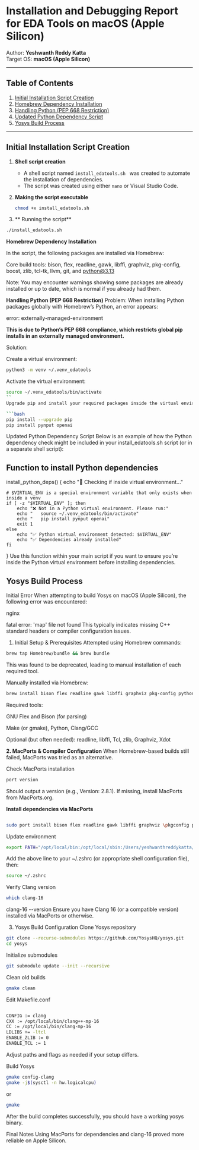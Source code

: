 # Installation and Debugging Report for EDA Tools on macOS (Apple Silicon)

Author: **Yeshwanth Reddy Katta**  
Target OS: **macOS (Apple Silicon)**  

---

## Table of Contents

1. [Initial Installation Script Creation](#initial-installation-script-creation)  
2. [Homebrew Dependency Installation](#homebrew-dependency-installation)  
3. [Handling Python (PEP 668 Restriction)](#handling-python-pep-668-restriction)  
4. [Updated Python Dependency Script](#updated-python-dependency-script)  
5. [Yosys Build Process](#yosys-build-process)  

---

## Initial Installation Script Creation

1. **Shell script creation**  
   - A shell script named `install_edatools.sh ` was created to automate the installation of dependencies.  
   - The script was created using either `nano` or Visual Studio Code.

2. **Making the script executable**  
   ```bash
   chmod +x install_edatools.sh
   
3. ** Running the script**
```bash
./install_edatools.sh 
```
**Homebrew Dependency Installation**

In the script, the following packages are installed via Homebrew:

Core build tools: bison, flex, readline, gawk, libffi, graphviz, pkg-config, boost, zlib, tcl-tk, llvm, git, and python@3.13

Note: You may encounter warnings showing some packages are already installed or up to date, which is normal if you already had them.

**Handling Python (PEP 668 Restriction)**
Problem:
When installing Python packages globally with Homebrew’s Python, an error appears:

error: externally-managed-environment

**This is due to Python’s PEP 668 compliance, which restricts global pip installs in an externally managed environment.**

Solution:

Create a virtual environment:

```bash
python3 -m venv ~/.venv_edatools
```
Activate the virtual environment:

```bash
source ~/.venv_edatools/bin/activate
``
Upgrade pip and install your required packages inside the virtual environment:

```bash
pip install --upgrade pip
pip install pynput openai 
```
Updated Python Dependency Script
Below is an example of how the Python dependency check might be included in your install_edatools.sh script (or in a separate shell script):


## Function to install Python dependencies
install_python_deps() {
    echo "🐍 Checking if inside virtual environment..."

    # $VIRTUAL_ENV is a special environment variable that only exists when inside a venv
    if [ -z "$VIRTUAL_ENV" ]; then
        echo "❌ Not in a Python virtual environment. Please run:"
        echo "   source ~/.venv_edatools/bin/activate"
        echo "   pip install pynput openai"
        exit 1
    else
        echo "✅ Python virtual environment detected: $VIRTUAL_ENV"
        echo "✅ Dependencies already installed"
    fi
}
Use this function within your main script if you want to ensure you’re inside the Python virtual environment before installing dependencies.

## Yosys Build Process
Initial Error
When attempting to build Yosys on macOS (Apple Silicon), the following error was encountered:

nginx

fatal error: 'map' file not found
This typically indicates missing C++ standard headers or compiler configuration issues.

1. Initial Setup & Prerequisites
Attempted using Homebrew commands:
```bash
brew tap Homebrew/bundle && brew bundle
```
This was found to be deprecated, leading to manual installation of each required tool.

Manually installed via Homebrew:
```bash
brew install bison flex readline gawk libffi graphviz pkg-config python@3.11 boost zlib tcl-tk llvm
```
Required tools:

GNU Flex and Bison (for parsing)

Make (or gmake), Python, Clang/GCC

Optional (but often needed): readline, libffi, Tcl, zlib, Graphviz, Xdot

**2. MacPorts & Compiler Configuration**
When Homebrew-based builds still failed, MacPorts was tried as an alternative.

Check MacPorts installation

```bash
port version
```
Should output a version (e.g., Version: 2.8.1).
If missing, install MacPorts from MacPorts.org.

**Install dependencies via MacPorts**

```bash

sudo port install bison flex readline gawk libffi graphviz \pkgconfig python311 boost zlib tcl
```
Update environment

```bash
export PATH="/opt/local/bin:/opt/local/sbin:/Users/yeshwanthreddykatta/anaconda3/bin:$PATH"
```
Add the above line to your ~/.zshrc (or appropriate shell configuration file), then:
```bash
source ~/.zshrc
```
Verify Clang version

```bash
which clang-16
```
clang-16 --version
Ensure you have Clang 16 (or a compatible version) installed via MacPorts or otherwise.

3. Yosys Build Configuration
Clone Yosys repository

```bash
git clone --recurse-submodules https://github.com/YosysHQ/yosys.git
cd yosys
```
Initialize submodules

```bash
git submodule update --init --recursive
```
Clean old builds

```bash
gmake clean
```
Edit Makefile.conf
```bash

CONFIG := clang
CXX := /opt/local/bin/clang++-mp-16
CC := /opt/local/bin/clang-mp-16
LDLIBS += -ltcl
ENABLE_ZLIB := 0
ENABLE_TCL := 1
```
Adjust paths and flags as needed if your setup differs.

Build Yosys

```bash
gmake config-clang
gmake -j$(sysctl -n hw.logicalcpu)
```
or 
```bash
gmake
```
After the build completes successfully, you should have a working yosys binary.

Final Notes
Using MacPorts for dependencies and clang-16 proved more reliable on Apple Silicon.
